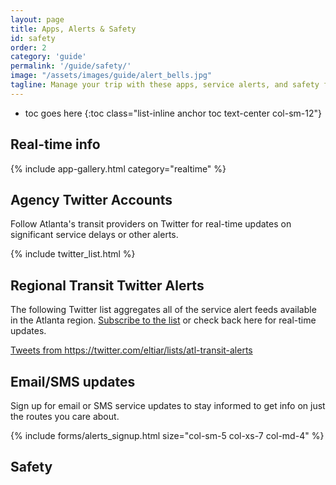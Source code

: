 ```yaml
---
layout: page
title: Apps, Alerts & Safety
id: safety
order: 2
category: 'guide'
permalink: '/guide/safety/'
image: "/assets/images/guide/alert_bells.jpg"
tagline: Manage your trip with these apps, service alerts, and safety features.
---
```


* toc goes here
{:toc class="list-inline anchor toc text-center col-sm-12"}



## Real-time info

{% include app-gallery.html category="realtime" %}

## Agency Twitter Accounts

Follow Atlanta's transit providers on Twitter for real-time updates on significant service delays or other alerts.

<div class="row">
	{% include twitter_list.html %}
</div>

## Regional Transit Twitter Alerts

The following Twitter list aggregates all of the service alert feeds available in the Atlanta region. [Subscribe to the list](https://twitter.com/eltiar/lists/atl-transit-alerts) or check back here for real-time updates.

<div class="col-md-offset-2">
	<a class="twitter-timeline" height="300" href="https://twitter.com/eltiar/lists/atl-transit-alerts" data-widget-id="469587949617553409">Tweets from https://twitter.com/eltiar/lists/atl-transit-alerts</a>
	<script>!function(d,s,id){var js,fjs=d.getElementsByTagName(s)[0],p=/^http:/.test(d.location)?'http':'https';if(!d.getElementById(id)){js=d.createElement(s);js.id=id;js.src=p+"://platform.twitter.com/widgets.js";fjs.parentNode.insertBefore(js,fjs);}}(document,"script","twitter-wjs");</script>
</div>

## Email/SMS updates

Sign up for email or SMS service updates to stay informed to get info on just the routes you care about.

{% include forms/alerts_signup.html size="col-sm-5 col-xs-7 col-md-4" %}

## Safety

